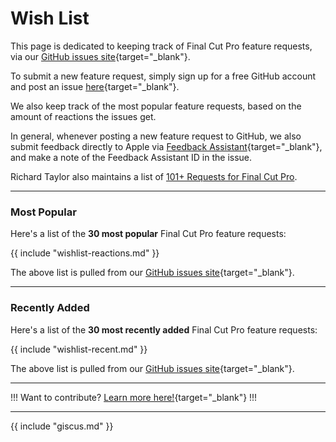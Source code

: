 # Wish List

This page is dedicated to keeping track of Final Cut Pro feature requests, via our [GitHub issues site](https://github.com/CommandPost/FCPCafe/issues){target="_blank"}.

To submit a new feature request, simply sign up for a free GitHub account and post an issue [here](https://github.com/CommandPost/FCPCafe/issues){target="_blank"}.

We also keep track of the most popular feature requests, based on the amount of reactions the issues get.

In general, whenever posting a new feature request to GitHub, we also submit feedback directly to Apple via [Feedback Assistant](https://feedbackassistant.apple.com){target="_blank"}, and make a note of the Feedback Assistant ID in the issue.

Richard Taylor also maintains a list of [101+ Requests for Final Cut Pro](https://fcpx.tv/top.html).

---

### Most Popular

Here's a list of the **30 most popular** Final Cut Pro feature requests:

{{ include "wishlist-reactions.md" }}

The above list is pulled from our [GitHub issues site](https://github.com/CommandPost/FCPCafe/issues){target="_blank"}.

---

### Recently Added

Here's a list of the **30 most recently added** Final Cut Pro feature requests:

{{ include "wishlist-recent.md" }}

The above list is pulled from our [GitHub issues site](https://github.com/CommandPost/FCPCafe/issues){target="_blank"}.

---

!!!
Want to contribute? [Learn more here!](https://fcp.cafe/contribute/){target="_blank"}
!!!

---

{{ include "giscus.md" }}